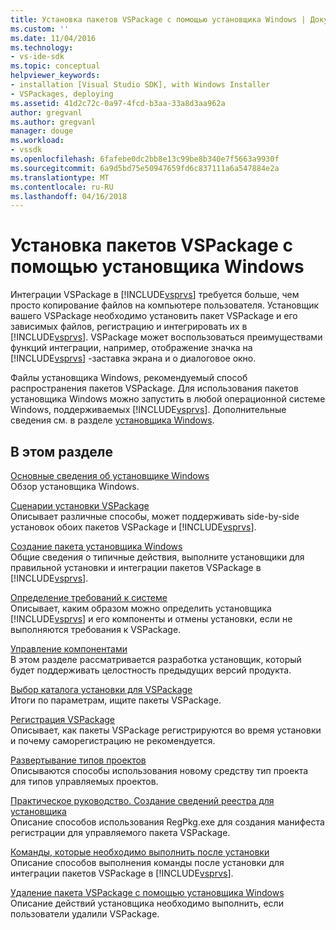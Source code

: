 ```yaml
---
title: Установка пакетов VSPackage с помощью установщика Windows | Документы Microsoft
ms.custom: ''
ms.date: 11/04/2016
ms.technology:
- vs-ide-sdk
ms.topic: conceptual
helpviewer_keywords:
- installation [Visual Studio SDK], with Windows Installer
- VSPackages, deploying
ms.assetid: 41d2c72c-0a97-4fcd-b3aa-33a8d3aa962a
author: gregvanl
ms.author: gregvanl
manager: douge
ms.workload:
- vssdk
ms.openlocfilehash: 6fafebe0dc2bb8e13c99be8b340e7f5663a9930f
ms.sourcegitcommit: 6a9d5bd75e50947659fd6c837111a6a547884e2a
ms.translationtype: MT
ms.contentlocale: ru-RU
ms.lasthandoff: 04/16/2018
---
```

# <a name="installing-vspackages-with-windows-installer"></a>Установка пакетов VSPackage с помощью установщика Windows
Интеграции VSPackage в [!INCLUDE[vsprvs](../../code-quality/includes/vsprvs_md.md)] требуется больше, чем просто копирование файлов на компьютере пользователя. Установщик вашего VSPackage необходимо установить пакет VSPackage и его зависимых файлов, регистрацию и интегрировать их в [!INCLUDE[vsprvs](../../code-quality/includes/vsprvs_md.md)]. VSPackage может воспользоваться преимуществами функций интеграции, например, отображение значка на [!INCLUDE[vsprvs](../../code-quality/includes/vsprvs_md.md)] -заставка экрана и о диалоговое окно.  
  
 Файлы установщика Windows, рекомендуемый способ распространения пакетов VSPackage. Для использования пакетов установщика Windows можно запустить в любой операционной системе Windows, поддерживаемых [!INCLUDE[vsprvs](../../code-quality/includes/vsprvs_md.md)]. Дополнительные сведения см. в разделе [установщика Windows](http://msdn.microsoft.com/en-us/121be21b-b916-43e2-8f10-8b080516d2a0).  
  
## <a name="in-this-section"></a>В этом разделе  
 [Основные сведения об установщике Windows](../../extensibility/internals/windows-installer-basics.md)  
 Обзор установщика Windows.  
  
 [Сценарии установки VSPackage](../../extensibility/internals/vspackage-setup-scenarios.md)  
 Описывает различные способы, может поддерживать side-by-side установок обоих пакетов VSPackage и [!INCLUDE[vsprvs](../../code-quality/includes/vsprvs_md.md)].  
  
 [Создание пакета установщика Windows](../../extensibility/internals/authoring-a-windows-installer-package.md)  
 Общие сведения о типичные действия, выполните установщики для правильной установки и интеграции пакетов VSPackage в [!INCLUDE[vsprvs](../../code-quality/includes/vsprvs_md.md)].  
  
 [Определение требований к системе](../../extensibility/internals/detecting-system-requirements.md)  
 Описывает, каким образом можно определить установщика [!INCLUDE[vsprvs](../../code-quality/includes/vsprvs_md.md)] и его компоненты и отмены установки, если не выполняются требования к VSPackage.  
  
 [Управление компонентами](../../extensibility/internals/component-management.md)  
 В этом разделе рассматривается разработка установщик, который будет поддерживать целостность предыдущих версий продукта.  
  
 [Выбор каталога установки для VSPackage](../../extensibility/internals/choosing-the-installation-directory-for-a-vspackage.md)  
 Итоги по параметрам, ищите пакеты VSPackage.  
  
 [Регистрация VSPackage](../../extensibility/internals/vspackage-registration.md)  
 Описывает, как пакеты VSPackage регистрируются во время установки и почему саморегистрацию не рекомендуется.  
  
 [Развертывание типов проектов](../../extensibility/internals/deploying-project-types.md)  
 Описываются способы использования новому средству тип проекта для типов управляемых проектов.  
  
 [Практическое руководство. Создание сведений реестра для установщика](../../extensibility/internals/how-to-generate-registry-information-for-an-installer.md)  
 Описание способов использования RegPkg.exe для создания манифеста регистрации для управляемого пакета VSPackage.  
  
 [Команды, которые необходимо выполнить после установки](../../extensibility/internals/commands-that-must-be-run-after-installation.md)  
 Описание способов выполнения команды после установки для интеграции пакетов VSPackage в [!INCLUDE[vsprvs](../../code-quality/includes/vsprvs_md.md)].  
  
 [Удаление пакета VSPackage с помощью установщика Windows](../../extensibility/internals/uninstalling-a-vspackage-with-windows-installer.md)  
 Описание действий установщика необходимо выполнить, если пользователи удалили VSPackage.  